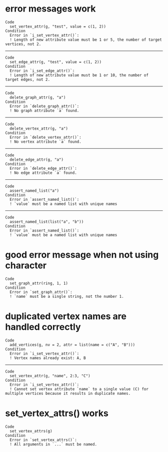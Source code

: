# error messages work

    Code
      set_vertex_attr(g, "test", value = c(1, 2))
    Condition
      Error in `i_set_vertex_attr()`:
      ! Length of new attribute value must be 1 or 5, the number of target vertices, not 2.

---

    Code
      set_edge_attr(g, "test", value = c(1, 2))
    Condition
      Error in `i_set_edge_attr()`:
      ! Length of new attribute value must be 1 or 10, the number of target edges, not 2.

---

    Code
      delete_graph_attr(g, "a")
    Condition
      Error in `delete_graph_attr()`:
      ! No graph attribute `a` found.

---

    Code
      delete_vertex_attr(g, "a")
    Condition
      Error in `delete_vertex_attr()`:
      ! No vertex attribute `a` found.

---

    Code
      delete_edge_attr(g, "a")
    Condition
      Error in `delete_edge_attr()`:
      ! No edge attribute `a` found.

---

    Code
      assert_named_list("a")
    Condition
      Error in `assert_named_list()`:
      ! `value` must be a named list with unique names

---

    Code
      assert_named_list(list("a", "b"))
    Condition
      Error in `assert_named_list()`:
      ! `value` must be a named list with unique names

# good error message when not using character

    Code
      set_graph_attr(ring, 1, 1)
    Condition
      Error in `set_graph_attr()`:
      ! `name` must be a single string, not the number 1.

# duplicated vertex names are handled correctly

    Code
      add_vertices(g, nv = 2, attr = list(name = c("A", "B")))
    Condition
      Error in `i_set_vertex_attr()`:
      ! Vertex names already exist: A, B

---

    Code
      set_vertex_attr(g, "name", 2:3, "C")
    Condition
      Error in `i_set_vertex_attr()`:
      ! Cannot set vertex attribute `name` to a single value (C) for multiple vertices because it results in duplicate names.

# set_vertex_attrs() works

    Code
      set_vertex_attrs(g)
    Condition
      Error in `set_vertex_attrs()`:
      ! All arguments in `...` must be named.

